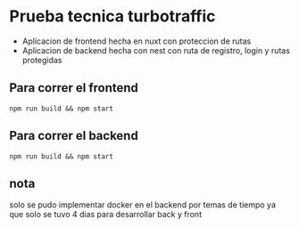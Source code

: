 # Prueba tecnica turbotraffic
* Aplicacion de frontend hecha en nuxt con proteccion de rutas 
* Aplicacion de backend hecha con nest con ruta de registro, login y rutas protegidas

## Para correr el frontend
```
npm run build && npm start
```

## Para correr el backend
```
npm run build && npm start
```

## nota
solo se pudo implementar docker en el backend por temas de tiempo ya que solo se tuvo 4 dias para desarrollar back y front